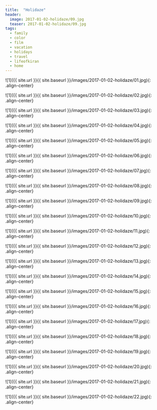 ```yaml
---
title:  "Holidaze"
header:
  image: 2017-01-02-holidaze/09.jpg
  teaser: 2017-01-02-holidaze/09.jpg
tags: 
  - family
  - color
  - film
  - vacation
  - holidays
  - travel
  - lifeofkiran
  - home
---
```


![1]({{ site.url }}{{ site.baseurl }}/images/2017-01-02-holidaze/01.jpg){: .align-center}

![1]({{ site.url }}{{ site.baseurl }}/images/2017-01-02-holidaze/02.jpg){: .align-center}

![1]({{ site.url }}{{ site.baseurl }}/images/2017-01-02-holidaze/03.jpg){: .align-center}

![1]({{ site.url }}{{ site.baseurl }}/images/2017-01-02-holidaze/04.jpg){: .align-center}

![1]({{ site.url }}{{ site.baseurl }}/images/2017-01-02-holidaze/05.jpg){: .align-center}

![1]({{ site.url }}{{ site.baseurl }}/images/2017-01-02-holidaze/06.jpg){: .align-center}

![1]({{ site.url }}{{ site.baseurl }}/images/2017-01-02-holidaze/07.jpg){: .align-center}

![1]({{ site.url }}{{ site.baseurl }}/images/2017-01-02-holidaze/08.jpg){: .align-center}

![1]({{ site.url }}{{ site.baseurl }}/images/2017-01-02-holidaze/09.jpg){: .align-center}

![1]({{ site.url }}{{ site.baseurl }}/images/2017-01-02-holidaze/10.jpg){: .align-center}

![1]({{ site.url }}{{ site.baseurl }}/images/2017-01-02-holidaze/11.jpg){: .align-center}

![1]({{ site.url }}{{ site.baseurl }}/images/2017-01-02-holidaze/12.jpg){: .align-center}

![1]({{ site.url }}{{ site.baseurl }}/images/2017-01-02-holidaze/13.jpg){: .align-center}

![1]({{ site.url }}{{ site.baseurl }}/images/2017-01-02-holidaze/14.jpg){: .align-center}

![1]({{ site.url }}{{ site.baseurl }}/images/2017-01-02-holidaze/15.jpg){: .align-center}

![1]({{ site.url }}{{ site.baseurl }}/images/2017-01-02-holidaze/16.jpg){: .align-center}

![1]({{ site.url }}{{ site.baseurl }}/images/2017-01-02-holidaze/17.jpg){: .align-center}

![1]({{ site.url }}{{ site.baseurl }}/images/2017-01-02-holidaze/18.jpg){: .align-center}

![1]({{ site.url }}{{ site.baseurl }}/images/2017-01-02-holidaze/19.jpg){: .align-center}

![1]({{ site.url }}{{ site.baseurl }}/images/2017-01-02-holidaze/20.jpg){: .align-center}

![1]({{ site.url }}{{ site.baseurl }}/images/2017-01-02-holidaze/21.jpg){: .align-center}

![1]({{ site.url }}{{ site.baseurl }}/images/2017-01-02-holidaze/22.jpg){: .align-center}

